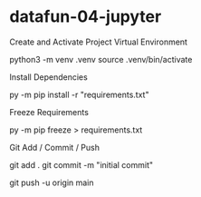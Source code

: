 # datafun-04-jupyter
Create and Activate Project Virtual Environment

python3 -m venv .venv 
source .venv/bin/activate

Install Dependencies

py -m pip install -r "requirements.txt"

Freeze Requirements

py -m pip freeze > requirements.txt

Git Add / Commit / Push

git add . 
git commit -m "initial commit" 

git push -u origin main